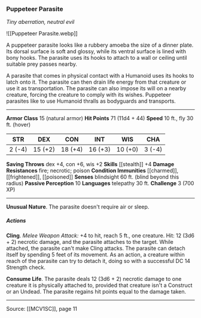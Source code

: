 ### Puppeteer Parasite
_Tiny aberration, neutral evil_

![[Puppeteer Parasite.webp]]

A puppeteer parasite looks like a rubbery amoeba the size of a dinner plate. Its dorsal surface is soft and glossy, while its ventral surface is lined with bony hooks. The parasite uses its hooks to attach to a wall or ceiling until suitable prey passes nearby.

A parasite that comes in physical contact with a Humanoid uses its hooks to latch onto it. The parasite can then drain life energy from that creature or use it as transportation. The parasite can also impose its will on a nearby creature, forcing the creature to comply with its wishes. Puppeteer parasites like to use Humanoid thralls as bodyguards and transports.




---

**Armor Class** 15 (natural armor)
**Hit Points** 71 (11d4 + 44)
**Speed** 10 ft., fly 30 ft. (hover)

| STR     | DEX     | CON     | INT     | WIS     | CHA     |
|---------|---------|---------|---------|---------|---------|
| 2 (-4) | 15 (+2) | 18 (+4) | 16 (+3) | 10 (+0) | 3 (-4) |

**Saving Throws** dex +4, con +6, wis +2
**Skills** [[stealth]] +4
**Damage Resistances** fire; necrotic; poison
**Condition Immunities** [[charmed]], [[frightened]], [[poisoned]]
**Senses** blindsight 60 ft. (blind beyond this radius)
**Passive Perception** 10
**Languages** telepathy 30 ft.
**Challenge** 3 (700 XP)

---

**Unusual Nature**. The parasite doesn't require air or sleep.

##### Actions
**Cling**. _Melee Weapon Attack:_ +4 to hit, reach 5 ft., one creature. Hit: 12 (3d6 + 2) necrotic damage, and the parasite attaches to the target. While attached, the parasite can't make Cling attacks. The parasite can detach itself by spending 5 feet of its movement. As an action, a creature within reach of the parasite can try to detach it, doing so with a successful DC 14 Strength check.

**Consume Life**. The parasite deals 12 (3d6 + 2) necrotic damage to one creature it is physically attached to, provided that creature isn't a Construct or an Undead. The parasite regains hit points equal to the damage taken.


---

Source: [[MCV1SC]], page 11